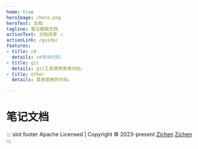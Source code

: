 ```yaml
---
home: true
heroImage: /hero.png
heroText: 文档
tagline: 笔记搜索文档
actionText: 文档目录 →
actionLink: /guide/
features:
- title: c#
  details: c#常用代码。
- title: git
  details: git工具使用常用代码。
- title: other
  details: 其他常用的代码。

---
```


# 笔记文档

::: slot footer
Apache Licensed | Copyright © 2023-present <a target="_blank" href="http://hujinya.com">Zichen</a> [Zichen](http://hujinya.com)
:::